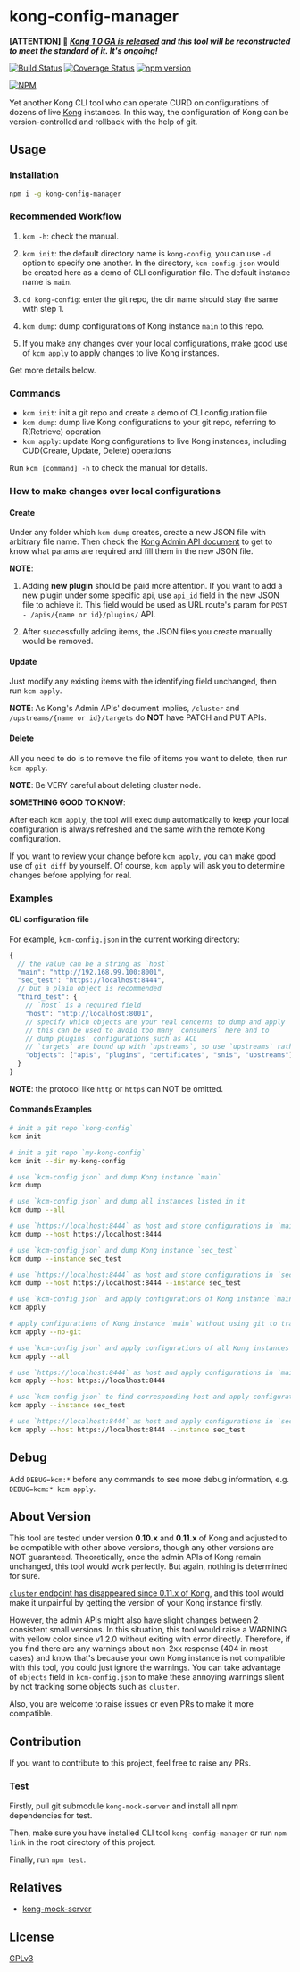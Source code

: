 # kong-config-manager

**[ATTENTION] 🥳 _[Kong 1.0 GA is released](https://konghq.com/blog/kong-1-0-ga/) and this tool will be reconstructed to meet the standard of it. It's ongoing!_**

[![Build Status](https://travis-ci.org/Maples7/kong-config-manager.svg?branch=master)](https://travis-ci.org/Maples7/kong-config-manager)
[![Coverage Status](https://coveralls.io/repos/github/Maples7/kong-config-manager/badge.svg)](https://coveralls.io/github/Maples7/kong-config-manager)
[![npm version](https://badge.fury.io/js/kong-config-manager.svg)](https://badge.fury.io/js/kong-config-manager)

[![NPM](https://nodei.co/npm/kong-config-manager.png?downloads=true&downloadRank=true&stars=true)](https://nodei.co/npm/kong-config-manager/)

Yet another Kong CLI tool who can operate CURD on configurations of dozens of live [Kong](https://getkong.org/) instances. In this way, the configuration of Kong can be version-controlled and rollback with the help of git.

## Usage

### Installation

```sh
npm i -g kong-config-manager
```

### Recommended Workflow

1. `kcm -h`: check the manual.

2. `kcm init`: the default directory name is `kong-config`, you can use `-d` option to specify one another. In the directory, `kcm-config.json` would be created here as a demo of CLI configuration file. The default instance name is `main`.

3. `cd kong-config`: enter the git repo, the dir name should stay the same with step 1.

4. `kcm dump`: dump configurations of Kong instance `main` to this repo.

5. If you make any changes over your local configurations, make good use of `kcm apply` to apply changes to live Kong instances.

Get more details below.

### Commands

- `kcm init`: init a git repo and create a demo of CLI configuration file
- `kcm dump`: dump live Kong configurations to your git repo, referring to R(Retrieve) operation
- `kcm apply`: update Kong configurations to live Kong instances, including CUD(Create, Update, Delete) operations

Run `kcm [command] -h` to check the manual for details.

### How to make changes over local configurations

#### Create

Under any folder which `kcm dump` creates, create a new JSON file with arbitrary file name. Then check the [Kong Admin API document](https://getkong.org/docs/0.10.x/admin-api/) to get to know what params are required and fill them in the new JSON file.

**NOTE**:

1. Adding **new plugin** should be paid more attention. If you want to add a new plugin under some specific api, use `api_id` field in the new JSON file to achieve it. This field would be used as URL route's param for `POST - /apis/{name or id}/plugins/` API.

2. After successfully adding items, the JSON files you create manually would be removed.

#### Update

Just modify any existing items with the identifying field unchanged, then run `kcm apply`.

**NOTE**: As Kong's Admin APIs' document implies, `/cluster` and `/upstreams/{name or id}/targets` do **NOT** have PATCH and PUT APIs.

#### Delete

All you need to do is to remove the file of items you want to delete, then run `kcm apply`.

**NOTE**: Be VERY careful about deleting cluster node.

**SOMETHING GOOD TO KNOW**:

After each `kcm apply`, the tool will exec `dump` automatically to keep your local configuration is always refreshed and the same with the remote Kong configuration.

If you want to review your change before `kcm apply`, you can make good use of `git diff` by yourself. Of course, `kcm apply` will ask you to determine changes before applying for real.

### Examples

#### CLI configuration file

For example, `kcm-config.json` in the current working directory:

```js
{
  // the value can be a string as `host`
  "main": "http://192.168.99.100:8001",
  "sec_test": "https://localhost:8444",
  // but a plain object is recommended
  "third_test": {
    // `host` is a required field
    "host": "http://localhost:8001",
    // specify which objects are your real concerns to dump and apply
    // this can be used to avoid too many `consumers` here and to
    // dump plugins' configurations such as ACL
    // `targets` are bound up with `upstreams`, so use `upstreams` rather than `targets`
    "objects": ["apis", "plugins", "certificates", "snis", "upstreams"]
  }
}
```

**NOTE**: the protocol like `http` or `https` can NOT be omitted.

#### Commands Examples

```sh
# init a git repo `kong-config`
kcm init

# init a git repo `my-kong-config`
kcm init --dir my-kong-config

# use `kcm-config.json` and dump Kong instance `main`
kcm dump

# use `kcm-config.json` and dump all instances listed in it
kcm dump --all

# use `https://localhost:8444` as host and store configurations in `main` folder
kcm dump --host https://localhost:8444

# use `kcm-config.json` and dump Kong instance `sec_test`
kcm dump --instance sec_test

# use `https://localhost:8444` as host and store configurations in `sec_test` folder
kcm dump --host https://localhost:8444 --instance sec_test

# use `kcm-config.json` and apply configurations of Kong instance `main`
kcm apply

# apply configurations of Kong instance `main` without using git to track diffs
kcm apply --no-git

# use `kcm-config.json` and apply configurations of all Kong instances concurrently
kcm apply --all

# use `https://localhost:8444` as host and apply configurations in `main` folder
kcm apply --host https://localhost:8444

# use `kcm-config.json` to find corresponding host and apply configurations in `sec_test` folder
kcm apply --instance sec_test

# use `https://localhost:8444` as host and apply configurations in `sec_test` folder
kcm apply --host https://localhost:8444 --instance sec_test
```

## Debug

Add `DEBUG=kcm:*` before any commands to see more debug information, e.g. `DEBUG=kcm:* kcm apply`.

## About Version

This tool are tested under version **0.10.x** and **0.11.x** of Kong and adjusted to be compatible with other above versions, though any other versions are NOT guaranteed. Theoretically, once the admin APIs of Kong remain unchanged, this tool would work perfectly. But again, nothing is determined for sure.

[`cluster` endpoint has disappeared since 0.11.x of Kong](https://github.com/Mashape/kong/blob/master/CHANGELOG.md#admin-api), and this tool would make it unpainful by getting the version of your Kong instance firstly.

However, the admin APIs might also have slight changes between 2 consistent small versions. In this situation, this tool would raise a WARNING with yellow color since v1.2.0 without exiting with error directly. Therefore, if you find there are any warnings about non-2xx response (404 in most cases) and know that's because your own Kong instance is not compatible with this tool, you could just ignore the warnings. You can take advantage of `objects` field in `kcm-config.json` to make these annoying warnings slient by not tracking some objects such as `cluster`.

Also, you are welcome to raise issues or even PRs to make it more compatible.

## Contribution

If you want to contribute to this project, feel free to raise any PRs.

### Test

Firstly, pull git submodule `kong-mock-server` and install all npm dependencies for test.

Then, make sure you have installed CLI tool `kong-config-manager` or run `npm link` in the root directory of this project.

Finally, run `npm test`.

## Relatives

- [kong-mock-server](https://github.com/Maples7/kong-mock-server)

## License

[GPLv3](LICENSE)
